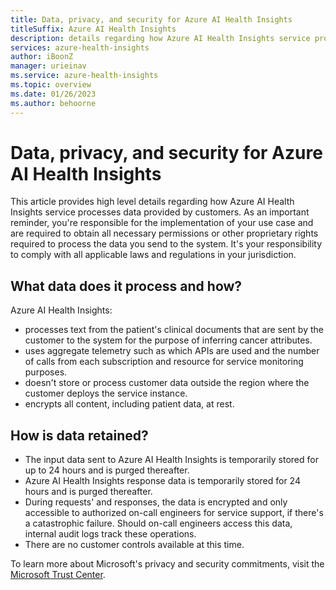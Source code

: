 ```yaml
---
title: Data, privacy, and security for Azure AI Health Insights
titleSuffix: Azure AI Health Insights
description: details regarding how Azure AI Health Insights service processes your data.
services: azure-health-insights
author: iBoonZ
manager: urieinav
ms.service: azure-health-insights
ms.topic: overview
ms.date: 01/26/2023
ms.author: behoorne
---
```



# Data, privacy, and security for Azure AI Health Insights

This article provides high level details regarding how Azure AI Health Insights service processes data provided by customers. As an important reminder, you're responsible for the implementation of your use case and are required to obtain all necessary permissions or other proprietary rights required to process the data you send to the system. It's your responsibility to comply with all applicable laws and regulations in your jurisdiction.


## What data does it process and how?  

Azure AI Health Insights:
- processes text from the patient's clinical documents that are sent by the customer to the system for the purpose of inferring cancer attributes. 
- uses aggregate telemetry such as which APIs are used and the number of calls from each subscription and resource for service monitoring purposes. 
- doesn't store or process customer data outside the region where the customer deploys the service instance.
- encrypts all content, including patient data, at rest.


## How is data retained?

- The input data sent to Azure AI Health Insights is temporarily stored for up to 24 hours and is purged thereafter.
- Azure AI Health Insights response data is temporarily stored for 24 hours and is purged thereafter.
- During requests' and responses, the data is encrypted and only accessible to authorized on-call engineers for service support, if there's a catastrophic failure. Should on-call engineers access this data, internal audit logs track these operations. 
- There are no customer controls available at this time.

To learn more about Microsoft's privacy and security commitments, visit the [Microsoft Trust Center](https://www.microsoft.com/trust-center).
